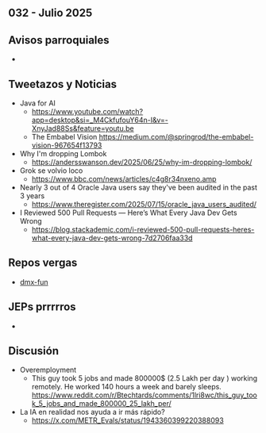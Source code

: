 032 - Julio 2025
--

## Avisos parroquiales
*

## Tweetazos y Noticias
* Java for AI
  * https://www.youtube.com/watch?app=desktop&si=_M4CkfufouY64n-I&v=-XnyJad88Ss&feature=youtu.be
  * The Embabel Vision https://medium.com/@springrod/the-embabel-vision-967654f13793
* Why I'm dropping Lombok
  * https://andersswanson.dev/2025/06/25/why-im-dropping-lombok/
* Grok se volvio loco
  * https://www.bbc.com/news/articles/c4g8r34nxeno.amp
* Nearly 3 out of 4 Oracle Java users say they've been audited in the past 3 years
  * https://www.theregister.com/2025/07/15/oracle_java_users_audited/
* I Reviewed 500 Pull Requests — Here’s What Every Java Dev Gets Wrong
  * https://blog.stackademic.com/i-reviewed-500-pull-requests-heres-what-every-java-dev-gets-wrong-7d2706faa33d 

## Repos vergas

*  [dmx-fun](https://github.com/domix/dmx-fun) 

## JEPs prrrrros

*

## Discusión
* Overemployment
  * This guy took 5 jobs and made 800000$ (2.5 Lakh per day ) working remotely. He worked 140 hours a week and barely sleeps. https://www.reddit.com/r/Btechtards/comments/1lri8wc/this_guy_took_5_jobs_and_made_800000_25_lakh_per/
* La IA en realidad nos ayuda a ir más rápido?
  * https://x.com/METR_Evals/status/1943360399220388093 
